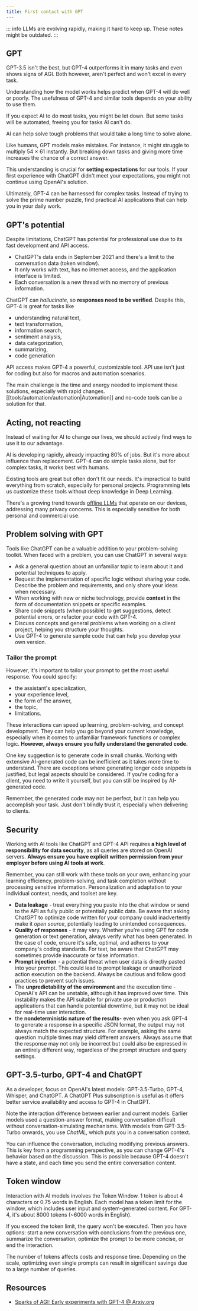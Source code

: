 ```yaml
---
title: First contact with GPT
---
```

::: info
LLMs are evolving rapidly, making it hard to keep up. These notes might be outdated.
:::

## GPT

GPT-3.5 isn't the best, but GPT-4 outperforms it in many tasks and even shows signs of AGI. Both however, aren't perfect and won't excel in every task.

Understanding how the model works helps predict when GPT-4 will do well or poorly. The usefulness of GPT-4 and similar tools depends on your ability to use them.

If you expect AI to do most tasks, you might be let down. But some tasks will be automated, freeing you for tasks AI can't do.

AI can help solve tough problems that would take a long time to solve alone.

Like humans, GPT models make mistakes. For instance, it might struggle to multiply 54 × 61 instantly. But breaking down tasks and giving more time increases the chance of a correct answer.

This understanding is crucial for **setting expectations** for our tools. If your first experience with ChatGPT didn't meet your expectations, you might not continue using OpenAI's solution.

Ultimately, GPT-4 can be harnessed for complex tasks. Instead of trying to solve the prime number puzzle, find practical AI applications that can help you in your daily work.

## GPT's potential

Despite limitations, ChatGPT has potential for professional use due to its fast development and API access.

- ChatGPT's data ends in September 2021 and there's a limit to the conversation data (token window).
- It only works with text, has no internet access, and the application interface is limited.
- Each conversation is a new thread with no memory of previous information.

ChatGPT can _hallucinate_, so **responses need to be verified**. Despite this, GPT-4 is great for tasks like

- understanding natural text,
- text transformation,
- information search,
- sentiment analysis,
- data categorization,
- summarizing,
- code generation

API access makes GPT-4 a powerful, customizable tool. API use isn't just for coding but also for macros and automation scenarios.

The main challenge is the time and energy needed to implement these solutions, especially with rapid changes. [[tools/automation/automation|Automation]] and no-code tools can be a solution for that.

## Acting, not reacting

Instead of waiting for AI to change our lives, we should actively find ways to use it to our advantage.

AI is developing rapidly, already impacting 80% of jobs. But it's more about influence than replacement. GPT-4 can do simple tasks alone, but for complex tasks, it works best with humans.

Existing tools are great but often don't fit our needs. It's impractical to build everything from scratch, especially for personal projects. Programming lets us customize these tools without deep knowledge in Deep Learning.

There's a growing trend towards [offline LLMs](https://gpt4all.io/index.html) that operate on our devices, addressing many privacy concerns. This is especially sensitive for both personal and commercial use.

## Problem solving with GPT

Tools like ChatGPT can be a valuable addition to your problem-solving toolkit. When faced with a problem, you can use ChatGPT in several ways:

- Ask a general question about an unfamiliar topic to learn about it and potential techniques to apply.
- Request the implementation of specific logic without sharing your code. Describe the problem and requirements, and only share your ideas when necessary.
- When working with new or niche technology, provide **context** in the form of documentation snippets or specific examples.
- Share code snippets (when possible) to get suggestions, detect potential errors, or refactor your code with GPT-4.
- Discuss concepts and general problems when working on a client project, helping you structure your thoughts.
- Use GPT-4 to generate sample code that can help you develop your own version.

### Tailor the prompt 
However, it's important to tailor your prompt to get the most useful response. You could specify:

- the assistant's specialization,
- your experience level,
- the form of the answer,
- the topic,
- limitations.

These interactions can speed up learning, problem-solving, and concept development. They can help you go beyond your current knowledge, especially when it comes to unfamiliar framework functions or complex logic. **However, always ensure you fully understand the generated code.**

One key suggestion is to generate code in small chunks. Working with extensive AI-generated code can be inefficient as it takes more time to understand. There are exceptions where generating longer code snippets is justified, but legal aspects should be considered. If you're coding for a client, you need to write it yourself, but you can still be inspired by AI-generated code.

Remember, the generated code may not be perfect, but it can help you accomplish your task. Just don't blindly trust it, especially when delivering to clients.

## Security

Working with AI tools like ChatGPT and GPT-4 API requires **a high level of responsibility for data security**, as all queries are stored on OpenAI servers. **Always ensure you have explicit written permission from your employer before using AI tools at work**.

Remember, you can still work with these tools on your own, enhancing your learning efficiency, problem-solving, and task completion without processing sensitive information. Personalization and adaptation to your individual context, needs, and toolset are key.

- **Data leakage** - treat everything you paste into the chat window or send to the API as fully public or potentially public data. Be aware that asking ChatGPT to optimize code written for your company could inadvertently make it *open source*, potentially leading to unintended consequences.
- **Quality of responses** - it may vary. Whether you're using GPT for code generation or text generation, always verify what has been generated. In the case of code, ensure it's safe, optimal, and adheres to your company's coding standards. For text, be aware that ChatGPT may sometimes provide inaccurate or false information.
- **Prompt injection** - a potential threat when user data is directly pasted into your prompt. This could lead to prompt leakage or unauthorized action execution on the backend. Always be cautious and follow good practices to prevent such issues.
- The **unpredictability of the environment** and the execution time - OpenAI's API can be unstable, although it has improved over time. This instability makes the API suitable for private use or production applications that can handle potential downtime, but it may not be ideal for real-time user interaction.
- the **nondeterministic nature of the results**- even when you ask GPT-4 to generate a response in a specific JSON format, the output may not always match the expected structure. For example, asking the same question multiple times may yield different answers. Always assume that the response may not only be incorrect but could also be expressed in an entirely different way, regardless of the prompt structure and query settings.

## GPT-3.5-turbo, GPT-4 and ChatGPT

As a developer, focus on OpenAI's latest models: GPT-3.5-Turbo, GPT-4, Whisper, and ChatGPT. A ChatGPT Plus subscription is useful as it offers better service availability and access to GPT-4 in ChatGPT.

Note the interaction difference between earlier and current models. Earlier models used a question-answer format, making conversation difficult without conversation-simulating mechanisms. With models from GPT-3.5-Turbo onwards, you use *ChatML*, which puts you in a conversation context.

You can influence the conversation, including modifying previous answers. This is key from a programming perspective, as you can change GPT-4's behavior based on the discussion. This is possible because GPT-4 doesn't have a state, and each time you send the entire conversation content.

## Token window

Interaction with AI models involves the Token Window. 1 token is about 4 characters or 0.75 words in English. Each model has a token limit for the window, which includes user input and system-generated content. For GPT-4, it's about 8000 tokens (~6000 words in English).

If you exceed the token limit, the query won't be executed. Then you have options: start a new conversation with conclusions from the previous one, summarize the conversation, optimize the prompt to be more concise, or end the interaction.

The number of tokens affects costs and response time. Depending on the scale, optimizing even single prompts can result in significant savings due to a large number of queries.

## Resources

- [Sparks of AGI: Early experiments with GPT-4 @ Arxiv.org](https://arxiv.org/abs/2303.12712)

